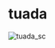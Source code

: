 # tuada
![tuada_sc](https://user-images.githubusercontent.com/44505028/71713418-b04bb380-2e1a-11ea-8954-df2445924418.png)
